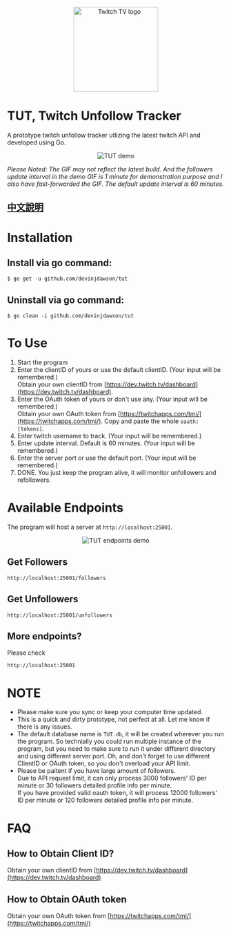 <p align="center"><a href="https://www.twitch.tv/" target="_blank" rel="noopener noreferrer"><img src="doc/Combo_Purple_RGB.png" height="196" alt="Twitch TV logo"></a></p>

# TUT, Twitch Unfollow Tracker
A prototype twitch unfollow tracker utlizing the latest twitch API and developed using Go.
<p align="center"><img src="doc/tut.gif" alt="TUT demo"></p>

_Please Noted: The GIF may not reflect the latest build. And the followers update interval in the demo GIF is 1 minute for demonstration purpose and I also have fast-forwarded the GIF. The default update interval is 60 minutes._

## [中文說明](https://github.com/stinkingbanana/tut/wiki/Chinese-%E4%B8%AD%E6%96%87%E8%AA%AA%E6%98%8E)

# Installation
## Install via go command:
```
$ go get -u github.com/devinjdawson/tut
```
## Uninstall via go command:
```
$ go clean -i github.com/devinjdawson/tut
```

# To Use

1. Start the program
2. Enter the clientID of yours or use the default clientID. (Your input will be remembered.)  
Obtain your own clientID from [https://dev.twitch.tv/dashboard](https://dev.twitch.tv/dashboard).  
3. Enter the OAuth token of yours or don't use any. (Your input will be remembered.)  
Obtain your own OAuth token from [https://twitchapps.com/tmi/](https://twitchapps.com/tmi/). Copy and paste the whole ```oauth:[tokens]```.  
4. Enter twitch username to track. (Your input will be remembered.)
5. Enter update interval. Default is 60 minutes. (Your input will be remembered.)
6. Enter the server port or use the default port. (Your input will be remembered.)
7. DONE. You just keep the program alive, it will monitor unfollowers and refollowers.

# Available Endpoints
The program will host a server at ```http://localhost:25001```.
<p align="center"><img src="doc/getunfollowers.jpg" alt="TUT endpoints demo"></p>

## Get Followers
```
http://localhost:25001/followers
```

## Get Unfollowers
```
http://localhost:25001/unfollowers
```

## More endpoints?
Please check
```
http://localhost:25001
```

# NOTE
* Please make sure you sync or keep your computer time updated.
* This is a quick and dirty prototype, not perfect at all. Let me know if there is any issues.
* The default database name is ```TUT.db```, it will be created wherever you run the program.
So technially you could run multiple instance of the program, but you need to make sure to run it under different directory and using different server port.
Oh, and don't forget to use different ClientID or OAuth token, so you don't overload your API limit.
* Please be paitent if you have large amount of followers.  
Due to API request limit, it can only process 3000 followers' ID per minute or 30 followers detailed profile info per minute.  
If you have provided valid oauth token, it will process 12000 followers' ID per minute or 120 followers detailed profile info per minute.

# FAQ
## How to Obtain Client ID?
Obtain your own clientID from [https://dev.twitch.tv/dashboard](https://dev.twitch.tv/dashboard)

## How to Obtain OAuth token
Obtain your own OAuth token from [https://twitchapps.com/tmi/](https://twitchapps.com/tmi/)
